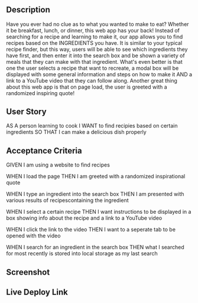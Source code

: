 # <Magic Recipe>

## Description

Have you ever had no clue as to what you wanted to make to eat? Whether it be breakfast, lunch, or dinner, this web app has your back! Instead of searching for a recipe and learning to make it, our app allows you to find recipes based on the INGREDIENTS you have. It is similar to your typical recipe finder, but this way, users will be able to see which ingredients they have first, and then enter it into the search box and be shown a variety of meals that they can make with that ingredient. What's even better is that one the user selects a recipe that want to recreate, a modal box will be displayed with some general information and steps on how to make it AND a link to a YouTube video that they can follow along. Another great thing about this web app is that on page load, the user is greeted with a randomized inspiring quote!

## User Story

AS A person learning to cook
I WANT to find recipies based on certain ingredients
SO THAT I can make a delicious dish properly

## Acceptance Criteria

GIVEN I am using a website to find recipes

WHEN I load the page
THEN I am greeted with a randomized inspirational quote

WHEN I type an ingredient into the search box
THEN I am presented with various results of recipescontaining the ingredient

WHEN I select a certain recipe
THEN I want instructions to be displayed in a box showing info about the recipe and a link to a YouTube video

WHEN I click the link to the video
THEN I want to a seperate tab to be opened with the video

WHEN I search for an ingredient in the search box
THEN what I searched for most recently is stored into local storage as my last search

## Screenshot

## Live Deploy Link
